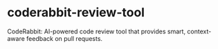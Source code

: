 # coderabbit-review-tool
CodeRabbit: AI-powered code review tool that provides smart, context-aware feedback on pull requests.
